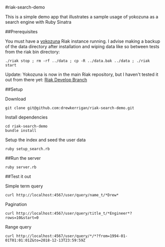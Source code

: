 #riak-search-demo

This is a simple demo app that illustrates a sample usage of yokozuna as a search engine with Ruby Sinatra

##Prerequisites

You must have a [yokozuna](http://github.com/basho/yokozuna) Riak instance running. I advise making a backup of the data directory after installation and wiping data like so between tests from the riak bin directory:

```
./riak stop ; rm -rf ../data ; cp -R ../data.bak ../data ; ./riak start
```

Update: Yokozuna is now in the main Riak repository, but I haven't tested it out from there yet: [Riak Develop Branch](http://github.com/basho/riak/tree/develop)

##Setup

Download

```
git clone git@github.com:drewkerrigan/riak-search-demo.git
```

Install dependencies

```
cd riak-search-demo
bundle install
```

Setup the index and seed the user data

```
ruby setup_search.rb
```

##Run the server

```
ruby server.rb
```

##Test it out

Simple term query

```
curl http://localhost:4567/user/query/name_t/*Drew*
```

Pagination

```
curl http://localhost:4567/user/query/title_t/*Engineer*?rows=10&start=0
```

Range query

```
curl http://localhost:4567/user/query/*/*?from=1994-01-01T01:01:01Z&to=2018-12-13T23:59:59Z
```
